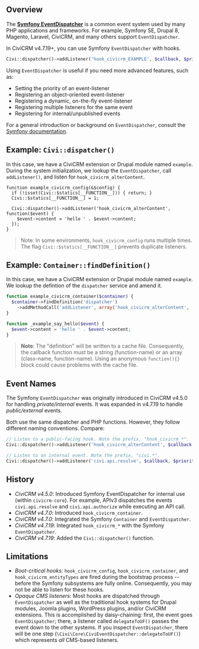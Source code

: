 ## Overview

The [__Symfony EventDispatcher__](http://symfony.com/components/EventDispatcher) is a
common event system used by many PHP applications and frameworks.  For
example, Symfony SE, Drupal 8, Magento, Laravel, CiviCRM, and many others
support `EventDispatcher`.

In CiviCRM v4.7.19+, you can use Symfony `EventDispatcher` with hooks.

```php
Civi::dispatcher()->addListener('hook_civicrm_EXAMPLE', $callback, $priority);
```

Using `EventDispatcher` is useful if you need more advanced features, such as:

 * Setting the priority of an event-listener
 * Registering an object-oriented event-listener
 * Registering a dynamic, on-the-fly event-listener
 * Registering multiple listeners for the same event
 * Registering for internal/unpublished events

For a general introduction or background on `EventDispatcher`, consult the [Symfony documentation](http://symfony.com/doc/2.7/components/event_dispatcher.html).

## Example: `Civi::dispatcher()`

In this case, we have a CiviCRM extension or Drupal module named `example`.
During the system initialization, we lookup the `EventDispatcher`, call
`addListener()`, and listen for `hook_civicrm_alterContent`.

```
function example_civicrm_config(&$config) {
  if (!isset(Civi::$statics[__FUNCTION__])) { return; }
  Civi::$statics[__FUNCTION__] = 1;

  Civi::dispatcher()->addListener('hook_civicrm_alterContent', function($event) {
    $event->content = 'hello ' . $event->content;
  });
}
```

> Note: In some environments, `hook_civicrm_config` runs multiple times. The flag
> `Civi::$statics[__FUNCTION__]` prevents duplicate listeners.

## Example: `Container::findDefinition()`

In this case, we have a CiviCRM extension or Drupal module named `example`.
We lookup the defintion of the `dispatcher` service and amend it.

```php
function example_civicrm_container($container) {
  $container->findDefinition('dispatcher')
    ->addMethodCall('addListener', array('hook_civicrm_alterContent', '_example_say_hello'));
}

function _example_say_hello($event) {
  $event->content = 'hello ' . $event->content;
}
```

> __Note__: The "definition" will be written to a cache file.  Consequently,
> the callback function must be a string (function-name) or an array
> (class-name, function-name).  Using an anonymous `function(){}` block
> could cause problems with the cache file.

<!--
  TODO: an example using a container-service and tag.  See "Registering Event Listeners
  in the Service Container" from http://symfony.com/doc/2.7/components/event_dispatcher.html
-->

## Event Names

The Symfony `EventDispatcher` was originally introduced in CiviCRM v4.5.0 for
handling *private/internal* events.  It was expanded in v4.7.19 to handle
*public/external* events.

Both use the same dispatcher and PHP functions.  However, they follow different
naming conventions.  Compare:

```php
// Listen to a public-facing hook. Note the prefix, "hook_civicrm_*".
Civi::dispatcher()->addListener('hook_civicrm_alterContent', $callback, $priority);

// Listen to an internal event. Note the prefix, "civi.*".
Civi::dispatcher()->addListener('civi.api.resolve', $callback, $priority);
```

## History

 * _CiviCRM v4.5.0_: Introduced Symfony EventDispatcher for internal use (within `civicrm-core`). For example,
   APIv3 dispatches the events `civi.api.resolve` and `civi.api.authorize` while executing an API call.
 * _CiviCRM v4.7.0_: Introduced `hook_civicrm_container`.
 * _CiviCRM v4.7.0_: Integrated the Symfony `Container` and `EventDispatcher`.
 * _CiviCRM v4.7.19_: Integrated `hook_civicrm_*` with the Symfony `EventDispatcher`.
 * _CiviCRM v4.7.19_: Added the `Civi::dispatcher()` function.

## Limitations

 * _Boot-critical hooks_: `hook_civicrm_config`, `hook_civicrm_container`, and `hook_civicrm_entityTypes`
   are fired during the bootstrap process -- before the Symfony subsystems are fully online. Consequently,
   you may not be able to listen for these hooks.
 * _Opaque CMS listeners_: Most hooks are dispatched through `EventDispatcher` as well as the traditional
   hook systems for Drupal modules, Joomla plugins, WordPress plugins, and/or CiviCRM extensions.
   This is accomplished by daisy-chaining: first, the event goes `EventDispatcher`; there, a
   listener called `delegateToUF()` passes the event down to the other systems. If you inspect
   `EventDispatcher`, there will be one step (`\Civi\Core\CiviEventDispatcher::delegateToUF()`)
   which represents _all_ CMS-based listeners.

